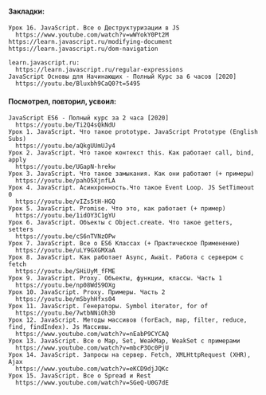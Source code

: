 #### Закладки: 
    Урок 16. JavaScript. Все о Деструктуризации в JS
      https://www.youtube.com/watch?v=wWYokY0Pt2M
    https://learn.javascript.ru/modifying-document
    https://learn.javascript.ru/dom-navigation

    learn.javascript.ru:
      https://learn.javascript.ru/regular-expressions
    JavaScript Основы для Начинающих - Полный Курс за 6 часов [2020]
      https://youtu.be/Bluxbh9CaQ0?t=5495



#### Посмотрел, повторил, усвоил: 
    JavaScript ES6 - Полный курс за 2 часа [2020]
      https://youtu.be/Ti2Q4sQkNdU
    Урок 1. JavaScript. Что такое prototype. JavaScript Prototype (English Subs)
      https://youtu.be/aQkgUUmUJy4
    Урок 2. JavaScript. Что такое контекст this. Как работает call, bind, apply
      https://youtu.be/UGapN-hrekw 
    Урок 3. JavaScript. Что такое замыкания. Как они работают (+ примеры)
      https://youtu.be/pahO5XjnfLA
    Урок 4. JavaScript. Асинхронность.Что такое Event Loop. JS SetTimeout 0
      https://youtu.be/vIZs5tH-HGQ
    Урок 5. JavaScript. Promise. Что это, как работает (+ пример)
      https://youtu.be/1idOY3C1gYU
    Урок 6. JavaScript. Объекты с Object.create. Что такое getters, setters
      https://youtu.be/cS6nTVNzOPw
    Урок 7. JavaScript. Все о ES6 Классах (+ Практическое Применение)
      https://youtu.be/uLY9GXGMXaA
    Урок 8. JavaScript. Как работает Async, Await. Работа с сервером c fetch
      https://youtu.be/SHiUyM_fFME
    Урок 9. JavaScript. Proxy. Объекты, функции, классы. Часть 1
      https://youtu.be/np08WdS9OXg
    Урок 10. JavaScript. Proxy. Примеры. Часть 2
      https://youtu.be/mSbyhHfxs04
    Урок 11. JavaScript. Генераторы. Symbol iterator, for of
      https://youtu.be/7wtbNNiOh30
    Урок 12. JavaScript. Методы массивов (forEach, map, filter, reduce, find, findIndex). Js Массивы.
      https://www.youtube.com/watch?v=nEabP9CYCAQ
    Урок 13. JavaScript. Все о Map, Set, WeakMap, WeakSet с примерами
      https://www.youtube.com/watch?v=mbcP3Oc0PjU
    Урок 14. JavaScript. Запросы на сервер. Fetch, XMLHttpRequest (XHR), Ajax
      https://www.youtube.com/watch?v=eKCD9djJQKc
    Урок 15. JavaScript. Все о Spread и Rest
      https://www.youtube.com/watch?v=SGeQ-U0G7dE
  